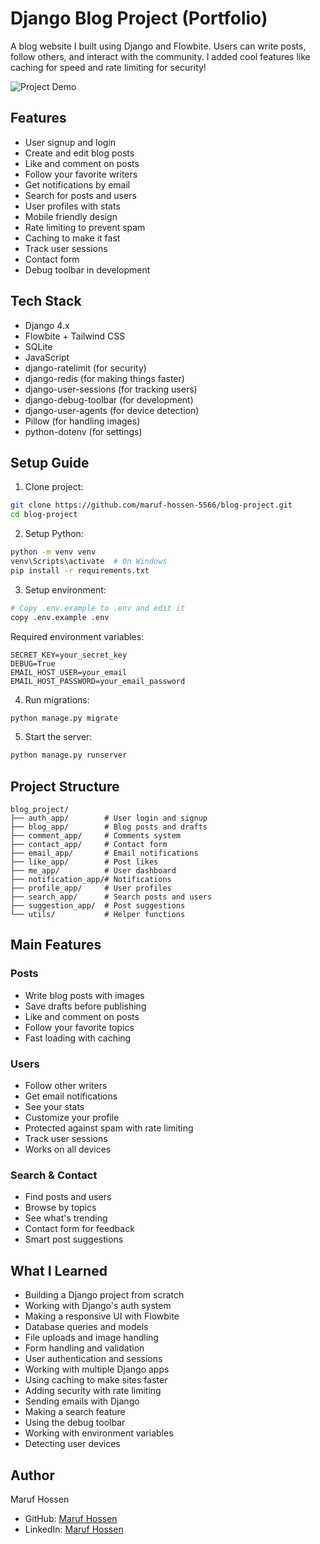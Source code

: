 # Django Blog Project (Portfolio)

A blog website I built using Django and Flowbite. Users can write posts, follow others, and interact with the community. I added cool features like caching for speed and rate limiting for security!

![Project Demo](demo.gif)

## Features

- User signup and login
- Create and edit blog posts
- Like and comment on posts
- Follow your favorite writers
- Get notifications by email
- Search for posts and users
- User profiles with stats
- Mobile friendly design
- Rate limiting to prevent spam
- Caching to make it fast
- Track user sessions
- Contact form
- Debug toolbar in development

## Tech Stack

- Django 4.x
- Flowbite + Tailwind CSS
- SQLite
- JavaScript
- django-ratelimit (for security)
- django-redis (for making things faster)
- django-user-sessions (for tracking users)
- django-debug-toolbar (for development)
- django-user-agents (for device detection)
- Pillow (for handling images)
- python-dotenv (for settings)

## Setup Guide

1. Clone project:
```bash
git clone https://github.com/maruf-hossen-5566/blog-project.git
cd blog-project
```

2. Setup Python:
```bash
python -m venv venv
venv\Scripts\activate  # On Windows
pip install -r requirements.txt
```

3. Setup environment:
```bash
# Copy .env.example to .env and edit it
copy .env.example .env
```

Required environment variables:
```
SECRET_KEY=your_secret_key
DEBUG=True
EMAIL_HOST_USER=your_email
EMAIL_HOST_PASSWORD=your_email_password
```

4. Run migrations:
```bash
python manage.py migrate
```

5. Start the server:
```bash
python manage.py runserver
```

## Project Structure

```
blog_project/
├── auth_app/        # User login and signup
├── blog_app/        # Blog posts and drafts
├── comment_app/     # Comments system
├── contact_app/     # Contact form
├── email_app/       # Email notifications
├── like_app/        # Post likes
├── me_app/          # User dashboard
├── notification_app/# Notifications
├── profile_app/     # User profiles
├── search_app/      # Search posts and users
├── suggestion_app/  # Post suggestions
└── utils/           # Helper functions
```

## Main Features

### Posts
- Write blog posts with images
- Save drafts before publishing
- Like and comment on posts
- Follow your favorite topics
- Fast loading with caching

### Users
- Follow other writers
- Get email notifications
- See your stats
- Customize your profile
- Protected against spam with rate limiting
- Track user sessions
- Works on all devices

### Search & Contact
- Find posts and users
- Browse by topics
- See what's trending
- Contact form for feedback
- Smart post suggestions

## What I Learned

- Building a Django project from scratch
- Working with Django's auth system
- Making a responsive UI with Flowbite
- Database queries and models
- File uploads and image handling
- Form handling and validation
- User authentication and sessions
- Working with multiple Django apps
- Using caching to make sites faster
- Adding security with rate limiting
- Sending emails with Django
- Making a search feature
- Using the debug toolbar
- Working with environment variables
- Detecting user devices

## Author

Maruf Hossen
- GitHub: [Maruf Hossen](https://github.com/maruf-hossen-5566)
- LinkedIn: [Maruf Hossen](https://www.linkedin.com/in/maruf-hossen-777595339/)